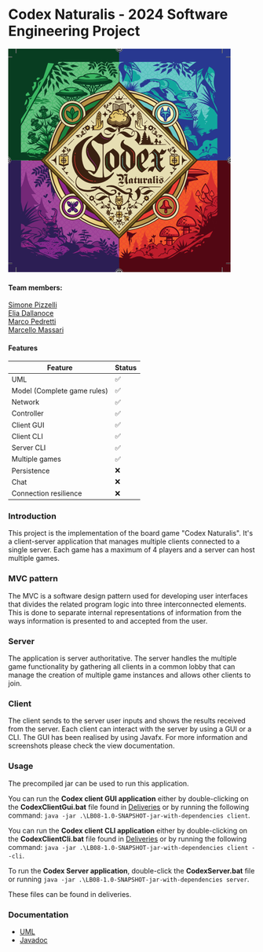 # Codex Naturalis - 2024 Software Engineering Project 
![codex](https://github.com/EliaDallanoce432/IS24-LB08/blob/master/Deliveries/Images/codex_logo.png)
#### Team members:
[Simone Pizzelli](https://github.com/SimonePizzelli) <br>
[Elia Dallanoce](https://github.com/EliaDallanoce432) <br>
[Marco Pedretti](https://github.com/10736964) <br>
[Marcello Massari](https://github.com/marmas00) <br>

#### Features 

| Feature                     | Status |
|-----------------------------|--|
| UML                         | ✅ |
| Model (Complete game rules) | ✅ |
| Network | ✅ |
| Controller | ✅ |
| Client GUI                  |  ✅ |
| Client CLI                  | ✅ |
| Server CLI                  | ✅ |
| Multiple games              | ✅ |
| Persistence | ❌ |
| Chat | ❌ |
| Connection resilience | ❌ |

### Introduction
This project is the implementation of the board game "Codex Naturalis". It's a client-server application that manages multiple clients connected to a single server. Each game has a maximum of 4 players and a server can host multiple games.
### MVC pattern

The MVC is a software design pattern used for developing user interfaces that
divides the related program logic into three interconnected elements.
This is done to separate internal representations of information from the ways information is presented to and accepted from the user.

### Server

The application is server authoritative.
The server handles the multiple game functionality by gathering all clients in a common lobby that can manage the creation of multiple game instances
and allows other clients to join.

### Client
The client sends to the server user inputs and shows the results received from the server.
Each client can interact with the server by using a GUI or a CLI.
The GUI has been realised by using Javafx.
For more information and screenshots please check the view documentation.

### Usage

The precompiled jar can be used to run this application.

You can run the **Codex client GUI application** either by double-clicking on the **CodexClientGui.bat** file found in [Deliveries](https://github.com/EliaDallanoce432/IS24-LB08/blob/master/Deliveries) or by running the following command: `java -jar .\LB08-1.0-SNAPSHOT-jar-with-dependencies client`.

You can run the **Codex client CLI application** either by double-clicking on the **CodexClientCli.bat** file found in [Deliveries](https://github.com/EliaDallanoce432/IS24-LB08/blob/master/Deliveries) or by running the following command: `java -jar .\LB08-1.0-SNAPSHOT-jar-with-dependencies client --cli`.

To run the **Codex Server application**, double-click the **CodexServer.bat** file or running `java -jar .\LB08-1.0-SNAPSHOT-jar-with-dependencies server`.  

These files can be found in deliveries.

### Documentation

- [UML](https://github.com/EliaDallanoce432/IS24-LB08/blob/master/Deliveries/UML)
- [Javadoc](https://github.com/EliaDallanoce432/IS24-LB08/blob/master/Deliveries/Javadoc/LB08/module-summary.html) 


### 